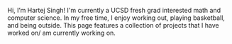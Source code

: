 Hi, I’m Hartej Singh! I'm currently a UCSD fresh grad interested math and computer science. In my free time, I enjoy working out, playing basketball, and being outside. This page features a collection of projects that I have worked on/ am currently working on. 

<!---
hartejsin/hartejsin is a ✨ special ✨ repository because its `README.md` (this file) appears on your GitHub profile.
You can click the Preview link to take a look at your changes.
--->

